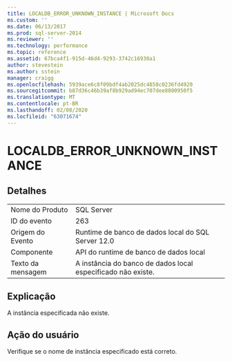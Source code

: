```yaml
---
title: LOCALDB_ERROR_UNKNOWN_INSTANCE | Microsoft Docs
ms.custom: ''
ms.date: 06/13/2017
ms.prod: sql-server-2014
ms.reviewer: ''
ms.technology: performance
ms.topic: reference
ms.assetid: 67bca4f1-915d-46d4-9293-3742c16930a1
author: stevestein
ms.author: sstein
manager: craigg
ms.openlocfilehash: 5939ace6c8f09bdf4ab2025dc4858c0236fd4920
ms.sourcegitcommit: b87d36c46b39af8b929ad94ec707dee8800950f5
ms.translationtype: MT
ms.contentlocale: pt-BR
ms.lasthandoff: 02/08/2020
ms.locfileid: "63071674"
---
```

# <a name="localdb_error_unknown_instance"></a>LOCALDB_ERROR_UNKNOWN_INSTANCE
    
## <a name="details"></a>Detalhes  
  
|||  
|-|-|  
|Nome do Produto|SQL Server|  
|ID do evento|263|  
|Origem do Evento|Runtime de banco de dados local do SQL Server 12.0|  
|Componente|API do runtime de banco de dados local|  
|Texto da mensagem|A instância do banco de dados local especificado não existe.|  
  
## <a name="explanation"></a>Explicação  
 A instância especificada não existe.  
  
## <a name="user-action"></a>Ação do usuário  
 Verifique se o nome de instância especificado está correto.  
  
  

